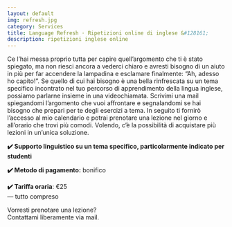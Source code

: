```yaml
---
layout: default
img: refresh.jpg
category: Services
title: Language Refresh · Ripetizioni online di inglese &#128161;
description: ripetizioni inglese online
---
```

<p>
Ce l’hai messa proprio tutta per capire quell’argomento che ti è stato spiegato, ma non riesci ancora a vederci chiaro e avresti bisogno di un aiuto in più per far accendere la lampadina e esclamare finalmente: “Ah, adesso ho capito!”. Se quello di cui hai bisogno è una bella rinfrescata su un tema specifico incontrato nel tuo percorso di apprendimento della lingua inglese, possiamo parlarne insieme in una videochiamata. Scrivimi una mail spiegandomi l’argomento che vuoi affrontare e segnalandomi se hai bisogno che prepari per te degli esercizi a tema. In seguito ti fornirò l’accesso al mio calendario e potrai prenotare una lezione nel giorno e all’orario che trovi più comodi. Volendo, c’è la possibilità di acquistare più lezioni in un’unica soluzione.
</p>
<p>
<strong>✔️ Supporto linguistico su un tema specifico, particolarmente indicato per studenti</strong>
</p>
<p>
<strong>✔️ Metodo di pagamento:</strong> bonifico
</p>
<p>
<strong>✔️ Tariffa oraria</strong>: €25
<br>
— tutto compreso
</p>
<p>
Vorresti prenotare una lezione? 
<br>
Contattami liberamente via mail.
</p>
